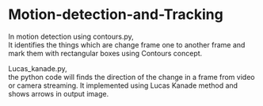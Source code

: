 # Motion-detection-and-Tracking

In motion detection using contours.py,                                                                                                     
It identifies the things which are change frame one to another frame and mark them with rectangular boxes using Contours concept.

Lucas_kanade.py,                                                                                                                      
the python code will finds the direction of the change in a frame from video or camera streaming. It implemented using Lucas Kanade method and shows arrows in output image.
